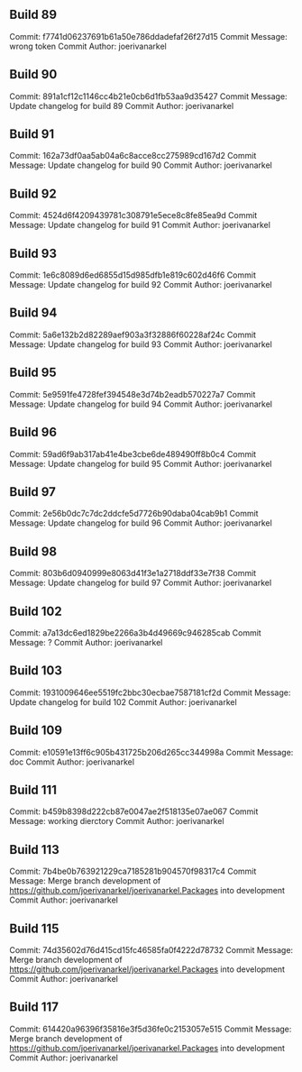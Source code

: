 ## Build 89
Commit: f7741d06237691b61a50e786ddadefaf26f27d15
Commit Message: wrong token
Commit Author: joerivanarkel

## Build 90
Commit: 891a1cf12c1146cc4b21e0cb6d1fb53aa9d35427
Commit Message: Update changelog for build 89
Commit Author: joerivanarkel

## Build 91
Commit: 162a73df0aa5ab04a6c8acce8cc275989cd167d2
Commit Message: Update changelog for build 90
Commit Author: joerivanarkel

## Build 92
Commit: 4524d6f4209439781c308791e5ece8c8fe85ea9d
Commit Message: Update changelog for build 91
Commit Author: joerivanarkel

## Build 93
Commit: 1e6c8089d6ed6855d15d985dfb1e819c602d46f6
Commit Message: Update changelog for build 92
Commit Author: joerivanarkel

## Build 94
Commit: 5a6e132b2d82289aef903a3f32886f60228af24c
Commit Message: Update changelog for build 93
Commit Author: joerivanarkel

## Build 95
Commit: 5e9591fe4728fef394548e3d74b2eadb570227a7
Commit Message: Update changelog for build 94
Commit Author: joerivanarkel

## Build 96
Commit: 59ad6f9ab317ab41e4be3cbe6de489490ff8b0c4
Commit Message: Update changelog for build 95
Commit Author: joerivanarkel

## Build 97
Commit: 2e56b0dc7c7dc2ddcfe5d7726b90daba04cab9b1
Commit Message: Update changelog for build 96
Commit Author: joerivanarkel

## Build 98
Commit: 803b6d0940999e8063d41f3e1a2718ddf33e7f38
Commit Message: Update changelog for build 97
Commit Author: joerivanarkel

## Build 102
Commit: a7a13dc6ed1829be2266a3b4d49669c946285cab
Commit Message: ?
Commit Author: joerivanarkel

## Build 103
Commit: 1931009646ee5519fc2bbc30ecbae7587181cf2d
Commit Message: Update changelog for build 102
Commit Author: joerivanarkel

## Build 109
Commit: e10591e13ff6c905b431725b206d265cc344998a
Commit Message: doc
Commit Author: joerivanarkel

## Build 111
Commit: b459b8398d222cb87e0047ae2f518135e07ae067
Commit Message: working dierctory
Commit Author: joerivanarkel

## Build 113
Commit: 7b4be0b763921229ca7185281b904570f98317c4
Commit Message: Merge branch development of https://github.com/joerivanarkel/joerivanarkel.Packages into development
Commit Author: joerivanarkel

## Build 115
Commit: 74d35602d76d415cd15fc46585fa0f4222d78732
Commit Message: Merge branch development of https://github.com/joerivanarkel/joerivanarkel.Packages into development
Commit Author: joerivanarkel

## Build 117
Commit: 614420a96396f35816e3f5d36fe0c2153057e515
Commit Message: Merge branch development of https://github.com/joerivanarkel/joerivanarkel.Packages into development
Commit Author: joerivanarkel

